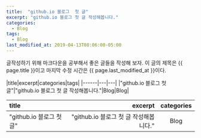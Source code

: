 ```yaml
---
title:  "github.io 블로그  첫 글"
excerpt: "github.io 블로그 첫 글 작성해봅니다."
categories:
  - Blog
tags:
  - Blog
last_modified_at: 2019-04-13T08:06:00-05:00
---
```

글작성하기 위해 마크다운을 공부해서 
좋은 글들을 작성해 보자.
이 글의 제목은 {{ page.title }}이고
마지막 수정 시간은 {{ page.last_modified_at }}이다.

|title|excerpt|categories|tags|
|------|---|---|
|"github.io 블로그  첫 글"|"github.io 블로그 첫 글 작성해봅니다."|Blog|Blog|

|title|excerpt|categories|
|:---|---:|:---:|
|"github.io 블로그  첫 글"|"github.io 블로그 첫 글 작성해봅니다."|Blog|
